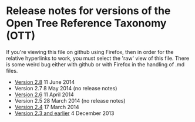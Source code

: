 # Release notes for versions of the Open Tree Reference Taxonomy (OTT)

If you're viewing this file on github using Firefox, then in order for
the relative hyperlinks to work, you must select the 'raw' view of
this file. There is some weird bug either with github or with Firefox
in the handling of .md files.

* [Version 2.8](ott2.8.md) 11 June 2014
* Version 2.7 8 May 2014 (no release notes)
* [Version 2.6](ott2.6.md) 11 April 2014
* Version 2.5 28 March 2014 (no release notes)
* [Version 2.4](ott2.4.md) 17 March 2014
* [Version 2.3 and earlier](ott2.3.md) 4 December 2013

